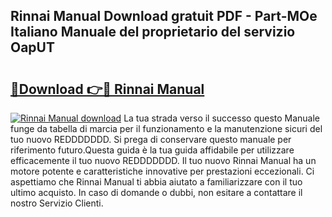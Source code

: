 ## Rinnai Manual Download gratuit PDF - Part-MOe Italiano Manuale del proprietario del servizio OapUT

# <h2><a href="http://dfdp2y.blite.top/?on=Rinnai+Manual">🔗Download 👉🔴 Rinnai Manual</a></h2>

[![Rinnai Manual download](https://i.imgur.com/lujVjoI.png)](http://dfdp2y.blite.top/?on=Rinnai+Manual)
La tua strada verso il successo questo Manuale funge da tabella di marcia per il funzionamento e la manutenzione sicuri del tuo nuovo REDDDDDDD. Si prega di conservare questo manuale per riferimento futuro.Questa guida è la tua guida affidabile per utilizzare efficacemente il tuo nuovo REDDDDDDD. Il tuo nuovo Rinnai Manual ha un motore potente e caratteristiche innovative per prestazioni eccezionali. Ci aspettiamo che Rinnai Manual ti abbia aiutato a familiarizzare con il tuo ultimo acquisto. In caso di domande o dubbi, non esitare a contattare il nostro Servizio Clienti.
